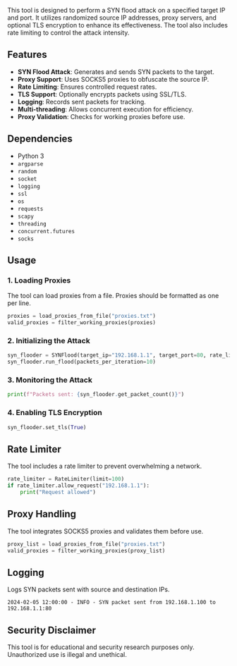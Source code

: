 
This tool is designed to perform a SYN flood attack on a specified target IP and port. It utilizes randomized source IP addresses, proxy servers, and optional TLS encryption to enhance its effectiveness. The tool also includes rate limiting to control the attack intensity.

## Features
- **SYN Flood Attack**: Generates and sends SYN packets to the target.
- **Proxy Support**: Uses SOCKS5 proxies to obfuscate the source IP.
- **Rate Limiting**: Ensures controlled request rates.
- **TLS Support**: Optionally encrypts packets using SSL/TLS.
- **Logging**: Records sent packets for tracking.
- **Multi-threading**: Allows concurrent execution for efficiency.
- **Proxy Validation**: Checks for working proxies before use.

## Dependencies
- Python 3
- `argparse`
- `random`
- `socket`
- `logging`
- `ssl`
- `os`
- `requests`
- `scapy`
- `threading`
- `concurrent.futures`
- `socks`

## Usage
### 1. Loading Proxies
The tool can load proxies from a file. Proxies should be formatted as one per line.
```python
proxies = load_proxies_from_file("proxies.txt")
valid_proxies = filter_working_proxies(proxies)
```

### 2. Initializing the Attack
```python
syn_flooder = SYNFlood(target_ip="192.168.1.1", target_port=80, rate_limit=100, proxies=valid_proxies, use_tls=False)
syn_flooder.run_flood(packets_per_iteration=10)
```

### 3. Monitoring the Attack
```python
print(f"Packets sent: {syn_flooder.get_packet_count()}")
```

### 4. Enabling TLS Encryption
```python
syn_flooder.set_tls(True)
```

## Rate Limiter
The tool includes a rate limiter to prevent overwhelming a network.
```python
rate_limiter = RateLimiter(limit=100)
if rate_limiter.allow_request("192.168.1.1"):
    print("Request allowed")
```

## Proxy Handling
The tool integrates SOCKS5 proxies and validates them before use.
```python
proxy_list = load_proxies_from_file("proxies.txt")
valid_proxies = filter_working_proxies(proxy_list)
```

## Logging
Logs SYN packets sent with source and destination IPs.
```plaintext
2024-02-05 12:00:00 - INFO - SYN packet sent from 192.168.1.100 to 192.168.1.1:80
```

## Security Disclaimer
This tool is for educational and security research purposes only. Unauthorized use is illegal and unethical.

